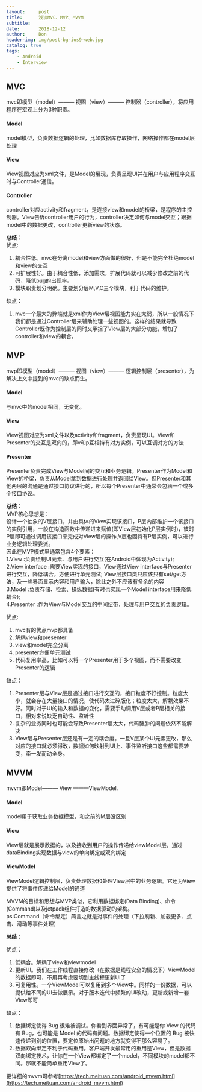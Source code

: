 ```yaml
---
layout:     post
title:      浅谈MVC、MVP、MVVM
subtitle:   
date:       2018-12-12
author:     Don
header-img: img/post-bg-ios9-web.jpg
catalog: true
tags:
    - Android
    - Interview
---
```

## **MVC** ##
mvc即模型（model）——— 视图（view）——— 控制器（controller），将应用程序在宏观上分为3种职责。

#### **Model** ####
model模型，负责数据逻辑的处理，比如数据库存取操作，网络操作都在model层处理

#### **View** ####
View视图对应为xml文件，是Model的展现，负责呈现UI并在用户与应用程序交互时与Controller通信。
#### **Controller** ####
controller对应activity和fragment，是连接view和model的桥梁，是程序的主控制器。View告诉controller用户的行为，controller决定如何与model交互；跟据model中的数据更改，controller更新view的状态。

**总结：**     
优点:     
1. 耦合性低。mvc在分离model和view方面做的很好，但是不能完全杜绝model和view的交互
2. 可扩展性好。由于耦合性低，添加需求，扩展代码就可以减少修改之前的代码，降低bug的出现率。
3. 模块职责划分明确。主要划分层M,V,C三个模块，利于代码的维护。

缺点：      
1. mvc一个最大的弊端就是xml作为View层视图能力实在太弱，所以一般情况下我们都是通过Controller层来辅助处理一些视图的。这样的结果就导致Controller既作为控制层的同时又承担了View层的大部分功能，增加了controller和view的耦合。

## **MVP** ##
mvp即模型（model）——— 视图（view）——— 逻辑控制层（presenter），为解决上文中提到的mvc的缺点而生。

#### **Model** ####
与mvc中的model相同，无变化。
#### **View** ####
View视图对应为xml文件以及activity和fragment，负责呈现UI。View和Presenter的交互是双向的，即v和p互相持有对方实例，可以互调对方的方法     
#### **Presenter** ####
Presenter负责完成View与Model间的交互和业务逻辑。Presenter作为Model和View的桥梁，负责从Model拿到数据进行处理并返回给View。但Presenter和其他两层的沟通是通过接口协议进行的，所以每个Presenter中通常会包涵一个或多个接口协议。

**总结：**    
MVP核心思想是：   
设计一个抽象的V层接口，并由具体的View实现该接口，P层内部维护一个该接口的实例引用，一般在构造函数中传递进来赋值(即View层初始化P层实例时)，彼时P层即可通过调用该接口来完成对View层的操作,V层也因持有P层实例，可以进行业务逻辑处理委派。      
因此在MVP模式里通常包含4个要素：         
1.View :负责绘制UI元素、与用户进行交互(在Android中体现为Activity);         
2.View interface :需要View实现的接口，View通过View interface与Presenter进行交互，降低耦合，方便进行单元测试;  View层接口类只应该只有set/get方法，及一些界面显示内容和用户输入，除此之外不应该有多余的内容           
3.Model :负责存储、检索、操纵数据(有时也实现一个Model interface用来降低耦合);          
4.Presenter :作为View与Model交互的中间纽带，处理与用户交互的负责逻辑。          

优点:
1. mvc有的优点mvp都具备
2. 解耦view和presenter
3. view和model完全分离
4. presenter方便单元测试
5. 代码复用率高，比如可以将一个Presenter用于多个视图，而不需要改变Presenter的逻辑

缺点：
1. Presenter层与View层是通过接口进行交互的，接口粒度不好控制。粒度太小，就会存在大量接口的情况，使代码太过碎版化；粒度太大，解耦效果不好。同时对于UI的输入和数据的变化，需要手动调用V层或者P层相关的接口，相对来说缺乏自动性、监听性
2. 复杂的业务同时也可能会导致Presenter层太大，代码臃肿的问题依然不能解决
3. View层与Presenter层还是有一定的耦合度。一旦V层某个UI元素更改，那么对应的接口就必须得改，数据如何映射到UI上、事件监听接口这些都需要转变，牵一发而动全身。


## **MVVM** ##
mvvm即Model——— View ———ViewModel.

#### **Model** ####
model用于获取业务数据模型，和之前的M层没区别

#### **View** ####
View层就是展示数据的，以及接收到用户的操作传递给viewModel层，通过dataBinding实现数据与view的单向绑定或双向绑定 

#### **ViewModel** ####
ViewModel逻辑控制层，负责处理数据和处理View层中的业务逻辑。它还为View提供了将事件传递给Model的通道

MVVM的目标和思想与MVP类似，它利用数据绑定(Data Binding)、命令(Command)以及jetpack组件打造的数据驱动的架构。    
ps:Command（命令绑定）简言之就是对事件的处理（下拉刷新、加载更多、点击、滑动等事件处理）


**总结：** 

优点：
1. 低耦合。解耦了view和viewmodel
2. 更新UI。我们在工作线程直接修改（在数据是线程安全的情况下）ViewModel的数据即可，不用再考虑要切到主线程更新UI了
3. 可复用性。一个ViewModel可以复用到多个View中。同样的一份数据，可以提供给不同的UI去做展示。对于版本迭代中频繁的UI改动，更新或新增一套View即可

缺点：
1. 数据绑定使得 Bug 很难被调试。你看到界面异常了，有可能是你 View 的代码有 Bug，也可能是 Model 的代码有问题。数据绑定使得一个位置的 Bug 被快速传递到别的位置，要定位原始出问题的地方就变得不那么容易了。
2. 数据双向绑定不利于代码重用。客户端开发最常用的重用是View，但是数据双向绑定技术，让你在一个View都绑定了一个model，不同模块的model都不同。那就不能简单重用View了。

更详细的mvvm可参考[https://tech.meituan.com/android_mvvm.html](https://tech.meituan.com/android_mvvm.html)
